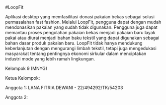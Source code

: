 #LoopFit

Aplikasi desktop yang memfasilitasi donasi pakaian bekas sebagai solusi permasalahan fast fashion. Melalui LoopFit, pengguna dapat dengan mudah mendonasikan pakaian yang sudah tidak digunakan. Pengguna juga dapat memantau proses pengolahan pakaian bekas menjadi pakaian baru layak pakai atau diurai menjadi bahan baku tekstil yang dapat digunakan sebagai bahan dasar produk pakaian baru. LoopFit tidak hanya mendukung keberlanjutan dengan mengurangi limbah tekstil, tetapi juga mengedukasi masyarakat tentang pentingnya ekonomi sirkular dalam menciptakan industri mode yang lebih ramah lingkungan.

Kelompok 9 (MNYG)

Ketua Kelompok:

Anggota 1: LANA FITRIA DEWANI - 22/494292/TK/54203

Anggota 2:
